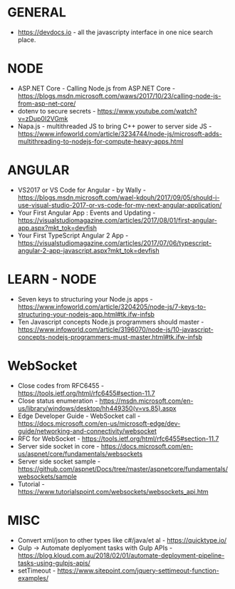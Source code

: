 # GENERAL
* https://devdocs.io - all the javascripty interface in one nice search place.

# NODE
* ASP.NET Core - Calling Node.js from ASP.NET Core - https://blogs.msdn.microsoft.com/waws/2017/10/23/calling-node-js-from-asp-net-core/
* dotenv to secure secrets - https://www.youtube.com/watch?v=zDup0I2VGmk
* Napa.js - multithreaded JS to bring C++ power to server side JS - https://www.infoworld.com/article/3234744/node-js/microsoft-adds-multithreading-to-nodejs-for-compute-heavy-apps.html

# ANGULAR
* VS2017 or VS Code for Angular - by Wally - https://blogs.msdn.microsoft.com/wael-kdouh/2017/09/05/should-i-use-visual-studio-2017-or-vs-code-for-my-next-angular-application/
* Your First Angular App : Events and Updating - https://visualstudiomagazine.com/articles/2017/08/01/first-angular-app.aspx?mkt_tok=devfish
* Your First TypeScript Angular 2 App - https://visualstudiomagazine.com/articles/2017/07/06/typescript-angular-2-app-javascript.aspx?mkt_tok=devfish

# LEARN - NODE
* Seven keys to structuring your Node.js apps - https://www.infoworld.com/article/3204205/node-js/7-keys-to-structuring-your-nodejs-app.html#tk.ifw-infsb
* Ten Javascript concepts Node.js programmers should master - https://www.infoworld.com/article/3196070/node-js/10-javascript-concepts-nodejs-programmers-must-master.html#tk.ifw-infsb

# WebSocket
* Close codes from RFC6455 - https://tools.ietf.org/html/rfc6455#section-11.7
* Close status enumeration - https://msdn.microsoft.com/en-us/library/windows/desktop/hh449350(v=vs.85).aspx
* Edge Developer Guide - WebSocket call - https://docs.microsoft.com/en-us/microsoft-edge/dev-guide/networking-and-connectivity/websocket
* RFC for WebSocket - https://tools.ietf.org/html/rfc6455#section-11.7
* Server side socket in core - https://docs.microsoft.com/en-us/aspnet/core/fundamentals/websockets
* Server side socket sample - https://github.com/aspnet/Docs/tree/master/aspnetcore/fundamentals/websockets/sample
* Tutorial - https://www.tutorialspoint.com/websockets/websockets_api.htm

# MISC
* Convert xml/json to other types like c#/java/et al - https://quicktype.io/
* Gulp -> Automate deplyoment tasks with Gulp APIs - https://blog.kloud.com.au/2018/02/01/automate-deployment-pipeline-tasks-using-gulpjs-apis/
* setTimeout - https://www.sitepoint.com/jquery-settimeout-function-examples/
